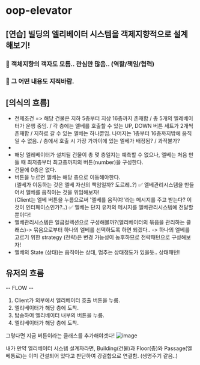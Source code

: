 # oop-elevator

## [연습] 빌딩의 엘리베이터 시스템을 객제지향적으로 설계해보기!

### 📍 객체지향의 객자도 모름.. 관심만 많음.. (역할/책임/협력)

### 📍 그 어떤 내용도 지적바람.


## [의식의 흐름]

- 전제조건 => 해당 건물은 지하 5층부터 지상 16층까지 존재함 / 총 5개의 엘레베이터가 운행 중임. / 각 층에는 엘베를 호출할 수 있는 UP, DOWN 버튼 세트가 2개씩 존재함 / 지하로 갈 수 있는 엘베는 하나뿐임. 나머지는 1층부터 16층까지밖에 움직일 수 없음. / 층에서 호출 시 가장 가까이에 있는 엘베가 배정됨? / 과적불가?
- 
- 해당 엘레베이터가 설치될 건물이 총 몇 층일지는 예측할 수 없으나, 엘베는 처음 만들 때 최저층부터 최고층까지의 버튼(number)을 구성한다.
- 건물에 0층은 없다.
- 버튼을 누르면 엘베는 해당 층으로 이동해야한다.  
(엘베가 이동하는 것은 엘베 자신의 책임일까? 도르레..?) ✅ 엘베관리시스템을 만들어서 엘베를 움직이는 것을 위임해보자!  
(Client는 엘베 버튼을 누름으로써 '엘베를 움직여!'라는 메시지를 주고 받는다? 이것이 인터페이스인가?..) ✅ 엘베는 단지 유저의 메시지를 엘베관리시스템에 전달할 뿐이다!  
- 엘베관리시스템은 일급컬렉션으로 구성해볼까?(엘리베이터의 묶음을 관리하는 클래스)-> 묶음으로부터 하나의 엘베를 선택하도록 하면 되겠다.. -> 하나의 엘베를 고르기 위한 strategy (전략)은 변경 가능성이 농후하므로 전략패턴으로 구성해보자!
- 엘베의 State (상태)는 움직이는 상태, 멈추는 상태정도가 있을듯.. 상태패턴!

## 유저의 흐름
-- FLOW --
1. Client가 외부에서 엘리베이터 호출 버튼을 누름.
2. 엘리베이터가 해당 층에 도착.
3. 탑승하여 엘리베이터 내부의 버튼을 누름.
4. 엘리베이터가 해당 층에 도착.

그렇다면 지금 버튼이라는 클래스를 추가해야겟다!
![image](https://user-images.githubusercontent.com/17541680/114498936-0d5e2800-9c60-11eb-9663-5d0714d9048b.png)

내가 만약 엘리베이터 시스템 설계자라면, 
Building(건물)과 Floor(층)와 Passage(엘베통로)는 이미 건설되어 있다고 판단하여 강결합으로 연결함. (생명주기 같음..)
